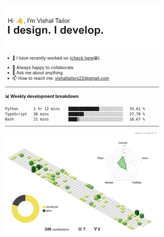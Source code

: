 ![Hi, I'm Vishal Tailor. I design. I develop.](https://github.com/vishaltailors/vishaltailors/blob/main/header.png?raw=true)

- 🔭 I have recently worked on ([check here](https://vishaltailor.com)😁).
<!-- - 🎦 Currently watching: JavaScript: The Hard Parts By Will Sentance. -->
- 👯 Always happy to collaborate.
- 💬 Ask me about anything
- 📫 How to reach me: <a href="mailto:vishaltailors22@gmail.com">vishaltailors22@gmail.com</a>

<hr /> 
<h4>📊 Weekly development breakdown</h4>
<!--START_SECTION:waka-->

```txt
Python       1 hr 12 mins    ██████████████░░░░░░░░░░░   55.62 %
TypeScript   36 mins         ███████░░░░░░░░░░░░░░░░░░   27.70 %
Bash         21 mins         ████▒░░░░░░░░░░░░░░░░░░░░   16.67 %
```

<!--END_SECTION:waka-->
<hr /> 

![](./profile-3d-contrib/profile-green-animate.svg)
